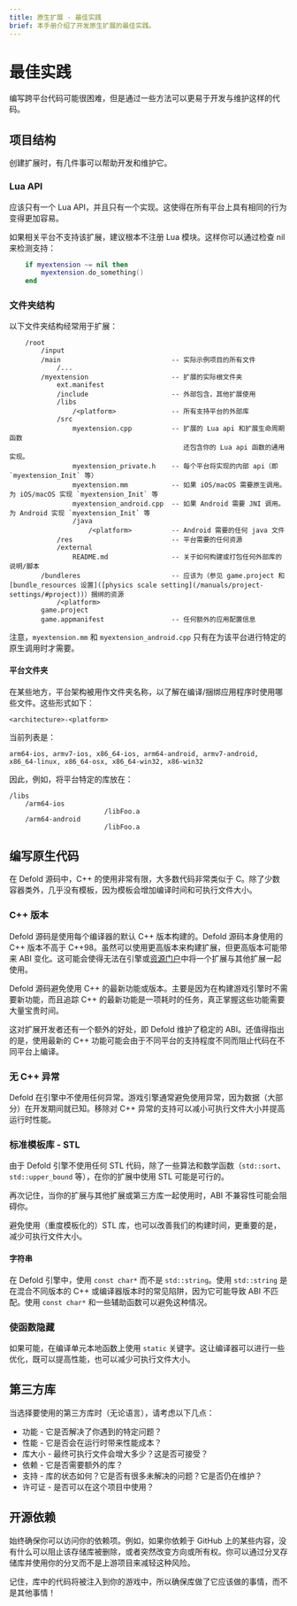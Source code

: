 ```yaml
---
title: 原生扩展 - 最佳实践
brief: 本手册介绍了开发原生扩展的最佳实践。
---
```


# 最佳实践

编写跨平台代码可能很困难，但是通过一些方法可以更易于开发与维护这样的代码。

## 项目结构

创建扩展时，有几件事可以帮助开发和维护它。

### Lua API

应该只有一个 Lua API，并且只有一个实现。这使得在所有平台上具有相同的行为变得更加容易。

如果相关平台不支持该扩展，建议根本不注册 Lua 模块。这样你可以通过检查 nil 来检测支持：

```lua
    if myextension ~= nil then
        myextension.do_something()
    end
```

### 文件夹结构

以下文件夹结构经常用于扩展：

```
    /root
        /input
        /main                            -- 实际示例项目的所有文件
            /...
        /myextension                     -- 扩展的实际根文件夹
            ext.manifest
            /include                     -- 外部包含，其他扩展使用
            /libs
                /<platform>              -- 所有支持平台的外部库
            /src
                myextension.cpp          -- 扩展的 Lua api 和扩展生命周期函数
                                            还包含你的 Lua api 函数的通用实现。
                myextension_private.h    -- 每个平台将实现的内部 api（即 `myextension_Init` 等）
                myextension.mm           -- 如果 iOS/macOS 需要原生调用。为 iOS/macOS 实现 `myextension_Init` 等
                myextension_android.cpp  -- 如果 Android 需要 JNI 调用。为 Android 实现 `myextension_Init` 等
                /java
                    /<platform>          -- Android 需要的任何 java 文件
            /res                         -- 平台需要的任何资源
            /external
                README.md                -- 关于如何构建或打包任何外部库的说明/脚本
        /bundleres                       -- 应该为（参见 game.project 和 [bundle_resources 设置]([physics scale setting](/manuals/project-settings/#project))）捆绑的资源
            /<platform>
        game.project
        game.appmanifest                 -- 任何额外的应用配置信息
```

注意，`myextension.mm` 和 `myextension_android.cpp` 只有在为该平台进行特定的原生调用时才需要。

#### 平台文件夹

在某些地方，平台架构被用作文件夹名称，以了解在编译/捆绑应用程序时使用哪些文件。这些形式如下：

    <architecture>-<platform>

当前列表是：

    arm64-ios, armv7-ios, x86_64-ios, arm64-android, armv7-android, x86_64-linux, x86_64-osx, x86_64-win32, x86-win32

因此，例如，将平台特定的库放在：

    /libs
        /arm64-ios
                            /libFoo.a
        /arm64-android
                            /libFoo.a

## 编写原生代码

在 Defold 源码中，C++ 的使用非常有限，大多数代码非常类似于 C。除了少数容器类外，几乎没有模板，因为模板会增加编译时间和可执行文件大小。

### C++ 版本

Defold 源码是使用每个编译器的默认 C++ 版本构建的。Defold 源码本身使用的 C++ 版本不高于 C++98。虽然可以使用更高版本来构建扩展，但更高版本可能带来 ABI 变化。这可能会使得无法在引擎或[资源门户](/assets)中将一个扩展与其他扩展一起使用。

Defold 源码避免使用 C++ 的最新功能或版本。主要是因为在构建游戏引擎时不需要新功能，而且追踪 C++ 的最新功能是一项耗时的任务，真正掌握这些功能需要大量宝贵时间。

这对扩展开发者还有一个额外的好处，即 Defold 维护了稳定的 ABI。还值得指出的是，使用最新的 C++ 功能可能会由于不同平台的支持程度不同而阻止代码在不同平台上编译。

### 无 C++ 异常

Defold 在引擎中不使用任何异常。游戏引擎通常避免使用异常，因为数据（大部分）在开发期间就已知。移除对 C++ 异常的支持可以减小可执行文件大小并提高运行时性能。

### 标准模板库 - STL

由于 Defold 引擎不使用任何 STL 代码，除了一些算法和数学函数（`std::sort`、`std::upper_bound` 等），在你的扩展中使用 STL 可能是可行的。

再次记住，当你的扩展与其他扩展或第三方库一起使用时，ABI 不兼容性可能会阻碍你。

避免使用（重度模板化的）STL 库，也可以改善我们的构建时间，更重要的是，减少可执行文件大小。

#### 字符串

在 Defold 引擎中，使用 `const char*` 而不是 `std::string`。使用 `std::string` 是在混合不同版本的 C++ 或编译器版本时的常见陷阱，因为它可能导致 ABI 不匹配。使用 `const char*` 和一些辅助函数可以避免这种情况。

### 使函数隐藏

如果可能，在编译单元本地函数上使用 `static` 关键字。这让编译器可以进行一些优化，既可以提高性能，也可以减少可执行文件大小。

## 第三方库

当选择要使用的第三方库时（无论语言），请考虑以下几点：

* 功能 - 它是否解决了你遇到的特定问题？
* 性能 - 它是否会在运行时带来性能成本？
* 库大小 - 最终可执行文件会增大多少？这是否可接受？
* 依赖 - 它是否需要额外的库？
* 支持 - 库的状态如何？它是否有很多未解决的问题？它是否仍在维护？
* 许可证 - 是否可以在这个项目中使用？

## 开源依赖

始终确保你可以访问你的依赖项。例如，如果你依赖于 GitHub 上的某些内容，没有什么可以阻止该存储库被删除，或者突然改变方向或所有权。你可以通过分叉存储库并使用你的分叉而不是上游项目来减轻这种风险。

记住，库中的代码将被注入到你的游戏中，所以确保库做了它应该做的事情，而不是其他事情！
